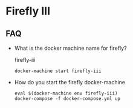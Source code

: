 # Firefly III


## FAQ

* What is the docker machine name for firefly?

    firefly-iii
    ```
    docker-machine start firefly-iii
    ```

* How do you start the firefly docker-machine
    
    ```
    eval $(docker-machine env firefly-iii)
    docker-compose -f docker-compose.yml up
    ```

